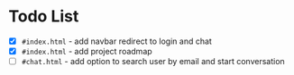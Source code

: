 ---
---

# Todo List

- [x] `#index.html` - add navbar redirect to login and chat
- [x] `#index.html` - add project roadmap
- [ ] `#chat.html` - add option to search user by email and start conversation